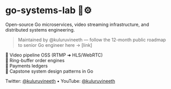 # go-systems-lab 🐹⚙️

Open-source Go microservices, video streaming infrastructure, and distributed systems engineering.

> Maintained by @kuluruvineeth — follow the 12-month public roadmap to senior Go engineer here → [link]

🔹 Video pipeline OSS (RTMP ➜ HLS/WebRTC)  
🔹 Ring-buffer order engines  
🔹 Payments ledgers  
🔹 Capstone system design patterns in Go

Twitter: [@kuluruvineeth](https://twitter.com/kuluruvineeth) • YouTube: [@kuluruvineeth](https://youtube.com/@kuluruvineeth)

<!--

**Here are some ideas to get you started:**

🙋‍♀️ A short introduction - what is your organization all about?
🌈 Contribution guidelines - how can the community get involved?
👩‍💻 Useful resources - where can the community find your docs? Is there anything else the community should know?
🍿 Fun facts - what does your team eat for breakfast?
🧙 Remember, you can do mighty things with the power of [Markdown](https://docs.github.com/github/writing-on-github/getting-started-with-writing-and-formatting-on-github/basic-writing-and-formatting-syntax)
-->
